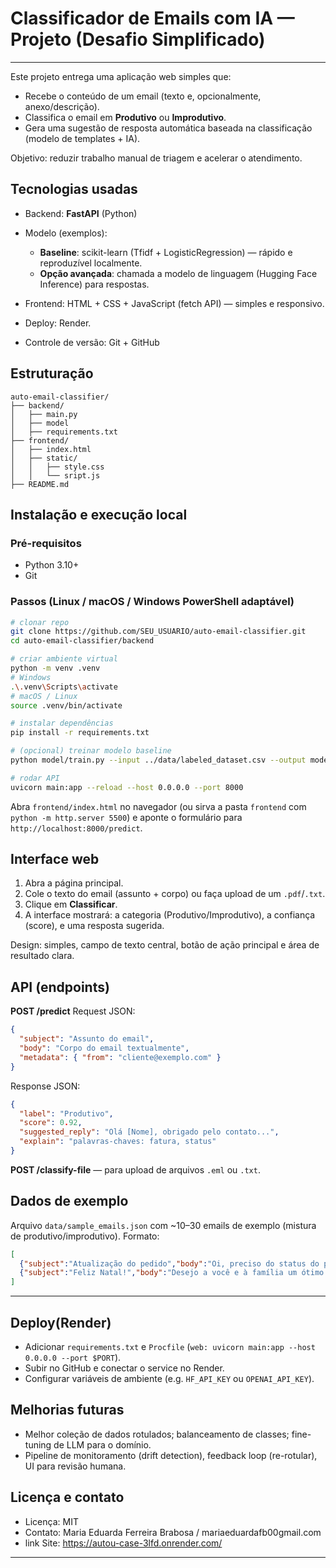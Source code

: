 # Classificador de Emails com IA — Projeto (Desafio Simplificado)

---

Este projeto entrega uma aplicação web simples que:

* Recebe o conteúdo de um email (texto e, opcionalmente, anexo/descrição).
* Classifica o email em **Produtivo** ou **Improdutivo**.
* Gera uma sugestão de resposta automática baseada na classificação (modelo de templates + IA).

Objetivo: reduzir trabalho manual de triagem e acelerar o atendimento.

## Tecnologias usadas

* Backend: **FastAPI** (Python)
* Modelo (exemplos):

  * **Baseline**: scikit-learn (Tfidf + LogisticRegression) — rápido e reproduzível localmente.
  * **Opção avançada**: chamada a modelo de linguagem (Hugging Face Inference) para respostas.
* Frontend: HTML + CSS + JavaScript (fetch API) — simples e responsivo.
* Deploy: Render.
* Controle de versão: Git + GitHub

## Estruturação

```
auto-email-classifier/
├── backend/
│   ├── main.py              
│   ├── model
│   ├── requirements.txt
├── frontend/
│   ├── index.html
│   ├── static/
│   │   ├── style.css
│   │   └── sript.js
├── README.md
```

## Instalação e execução local

### Pré-requisitos

* Python 3.10+
* Git

### Passos (Linux / macOS / Windows PowerShell adaptável)

```bash
# clonar repo
git clone https://github.com/SEU_USUARIO/auto-email-classifier.git
cd auto-email-classifier/backend

# criar ambiente virtual
python -m venv .venv
# Windows
.\.venv\Scripts\activate
# macOS / Linux
source .venv/bin/activate

# instalar dependências
pip install -r requirements.txt

# (opcional) treinar modelo baseline
python model/train.py --input ../data/labeled_dataset.csv --output model/model.joblib

# rodar API
uvicorn main:app --reload --host 0.0.0.0 --port 8000
```

Abra `frontend/index.html` no navegador (ou sirva a pasta `frontend` com `python -m http.server 5500`) e aponte o formulário para `http://localhost:8000/predict`.

## Interface web

1. Abra a página principal.
2. Cole o texto do email (assunto + corpo) ou faça upload de um `.pdf`/`.txt`.
3. Clique em **Classificar**.
4. A interface mostrará: a categoria (Produtivo/Improdutivo), a confiança (score), e uma resposta sugerida.

Design: simples, campo de texto central, botão de ação principal e área de resultado clara.

## API (endpoints)

**POST /predict**
Request JSON:

```json
{
  "subject": "Assunto do email",
  "body": "Corpo do email textualmente",
  "metadata": { "from": "cliente@exemplo.com" }
}
```

Response JSON:

```json
{
  "label": "Produtivo",
  "score": 0.92,
  "suggested_reply": "Olá [Nome], obrigado pelo contato...",
  "explain": "palavras-chaves: fatura, status"
}
```

**POST /classify-file** — para upload de arquivos `.eml` ou `.txt`.

## Dados de exemplo

Arquivo `data/sample_emails.json` com ~10–30 emails de exemplo (mistura de produtivo/improdutivo). Formato:

```json
[
  {"subject":"Atualização do pedido","body":"Oi, preciso do status do pedido 1234." , "label":"Produtivo"},
  {"subject":"Feliz Natal!","body":"Desejo a você e à família um ótimo Natal!", "label":"Improdutivo"}
]
```
---

## Deploy(Render)

* Adicionar `requirements.txt` e `Procfile` (`web: uvicorn main:app --host 0.0.0.0 --port $PORT`).
* Subir no GitHub e conectar o service no Render.
* Configurar variáveis de ambiente (e.g. `HF_API_KEY` ou `OPENAI_API_KEY`).

## Melhorias futuras

* Melhor coleção de dados rotulados; balanceamento de classes; fine-tuning de LLM para o domínio.
* Pipeline de monitoramento (drift detection), feedback loop (re-rotular), UI para revisão humana.

## Licença e contato

* Licença: MIT
* Contato: Maria Eduarda Ferreira Brabosa / mariaeduardafb00gmail.com
* link Site: https://autou-case-3lfd.onrender.com/

---
